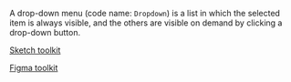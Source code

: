 A drop-down menu (code name: `Dropdown`) is a list in which the selected item is always visible, and the others are visible on demand by clicking a drop-down button.

[Sketch toolkit]()

[Figma toolkit]()
